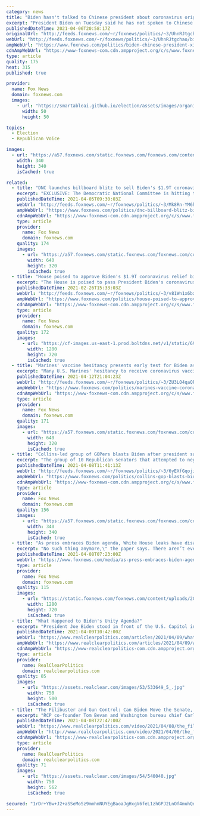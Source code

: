 ```yaml
---
category: news
title: "Biden hasn't talked to Chinese president about coronavirus origins"
excerpt: "President Biden on Tuesday said he has not spoken to Chinese President Xi Jinping about the origins of COVID-19."
publishedDateTime: 2021-04-06T20:58:17Z
originalUrl: "http://feeds.foxnews.com/~r/foxnews/politics/~3/UhnRJtgchao/biden-chinese-president-xi-jinping-coronavirus-origins"
webUrl: "http://feeds.foxnews.com/~r/foxnews/politics/~3/UhnRJtgchao/biden-chinese-president-xi-jinping-coronavirus-origins"
ampWebUrl: "https://www.foxnews.com/politics/biden-chinese-president-xi-jinping-coronavirus-origins.amp"
cdnAmpWebUrl: "https://www-foxnews-com.cdn.ampproject.org/c/s/www.foxnews.com/politics/biden-chinese-president-xi-jinping-coronavirus-origins.amp"
type: article
quality: 175
heat: 315
published: true

provider:
  name: Fox News
  domain: foxnews.com
  images:
    - url: "https://smartableai.github.io/election/assets/images/organizations/foxnews.com-50x50.jpg"
      width: 50
      height: 50

topics:
  - Election
  - Republican Voice

images:
  - url: "https://a57.foxnews.com/static.foxnews.com/foxnews.com/content/uploads/2020/10/340/340/brooke-singman-headshot.jpg?ve=1&tl=1"
    width: 340
    height: 340
    isCached: true

related:
  - title: "DNC launches billboard blitz to sell Biden's $1.9T coronavirus relief law"
    excerpt: "EXCLUSIVE: The Democratic National Committee is hitting the road in its latest campaign to tout President Biden's $1.9 trillion coronavirus relief plan and call out Republicans who voted against it."
    publishedDateTime: 2021-04-05T09:30:03Z
    webUrl: "http://feeds.foxnews.com/~r/foxnews/politics/~3/Mk8Rn-YM6h8/dnc-billboard-blitz-biden-coronavirus-relief-law"
    ampWebUrl: "https://www.foxnews.com/politics/dnc-billboard-blitz-biden-coronavirus-relief-law.amp"
    cdnAmpWebUrl: "https://www-foxnews-com.cdn.ampproject.org/c/s/www.foxnews.com/politics/dnc-billboard-blitz-biden-coronavirus-relief-law.amp"
    type: article
    provider:
      name: Fox News
      domain: foxnews.com
    quality: 174
    images:
      - url: "https://a57.foxnews.com/static.foxnews.com/foxnews.com/content/uploads/2021/04/640/320/Democratic-National-Committee.2.jpg?ve=1&tl=1"
        width: 640
        height: 320
        isCached: true
  - title: "House poised to approve Biden's $1.9T coronavirus relief bill in Friday vote"
    excerpt: "The House is poised to pass President Biden's coronavirus relief package on a party-line vote Friday and send the $1.9 trillion measure to the Senate as Congress races to provide a fresh round of aid to Americans still reeling from the pandemic."
    publishedDateTime: 2021-02-26T15:33:03Z
    webUrl: "http://feeds.foxnews.com/~r/foxnews/politics/~3/v81Wn1x6bxY/house-poised-to-approve-bidens-1-9t-coronavirus-relief-bill-in-friday-vote"
    ampWebUrl: "https://www.foxnews.com/politics/house-poised-to-approve-bidens-1-9t-coronavirus-relief-bill-in-friday-vote.amp"
    cdnAmpWebUrl: "https://www-foxnews-com.cdn.ampproject.org/c/s/www.foxnews.com/politics/house-poised-to-approve-bidens-1-9t-coronavirus-relief-bill-in-friday-vote.amp"
    type: article
    provider:
      name: Fox News
      domain: foxnews.com
    quality: 172
    images:
      - url: "https://cf-images.us-east-1.prod.boltdns.net/v1/static/694940094001/5849ecf7-8c15-4fea-95f3-4c24ca446e85/0511ed69-9218-4c93-9e69-1929be5c050c/1280x720/match/image.jpg"
        width: 1280
        height: 720
        isCached: true
  - title: "Marines' vaccine hesitancy presents early test for Biden as commander-in-chief"
    excerpt: "Many U.S. Marines' hesitancy to receive coronavirus vaccinations could prove to be a sticking point for President Biden."
    publishedDateTime: 2021-04-12T21:04:23Z
    webUrl: "http://feeds.foxnews.com/~r/foxnews/politics/~3/ZU3LO4qaQR0/marines-vaccine-coronavirus-biden-democrats-military"
    ampWebUrl: "https://www.foxnews.com/politics/marines-vaccine-coronavirus-biden-democrats-military.amp"
    cdnAmpWebUrl: "https://www-foxnews-com.cdn.ampproject.org/c/s/www.foxnews.com/politics/marines-vaccine-coronavirus-biden-democrats-military.amp"
    type: article
    provider:
      name: Fox News
      domain: foxnews.com
    quality: 171
    images:
      - url: "https://a57.foxnews.com/static.foxnews.com/foxnews.com/content/uploads/2021/02/640/320/AP21040647754122.jpg?ve=1&tl=1"
        width: 640
        height: 320
        isCached: true
  - title: "Collins-led group of GOPers blasts Biden after president says they ‘didn’t move an inch’ on COVID compromise"
    excerpt: "The group of 10 Republican senators that attempted to negotiate with President Biden on coronavirus relief slammed the president in a biting statement Wednesday night accusing him of misrepresenting their meeting and its fallout. "
    publishedDateTime: 2021-04-08T11:41:13Z
    webUrl: "http://feeds.foxnews.com/~r/foxnews/politics/~3/6yEXfGqoji4/collins-gop-blasts-biden-covid-compromise"
    ampWebUrl: "https://www.foxnews.com/politics/collins-gop-blasts-biden-covid-compromise.amp"
    cdnAmpWebUrl: "https://www-foxnews-com.cdn.ampproject.org/c/s/www.foxnews.com/politics/collins-gop-blasts-biden-covid-compromise.amp"
    type: article
    provider:
      name: Fox News
      domain: foxnews.com
    quality: 156
    images:
      - url: "https://a57.foxnews.com/static.foxnews.com/foxnews.com/content/uploads/2020/01/340/340/Screen-Shot-2020-01-15-at-11.36.03-AM.png?ve=1&tl=1"
        width: 340
        height: 340
        isCached: true
  - title: "As press embraces Biden agenda, White House leaks have disappeared"
    excerpt: "No such thing anymore,\" the paper says. There aren’t even authorized, self-serving leaks in the mold of \"Joe Biden slammed his fist on the desk and said ‘We’ve got to get this done, failure is not an option.’\" The Trump White House was the leakiest ..."
    publishedDateTime: 2021-04-08T07:23:00Z
    webUrl: "https://www.foxnews.com/media/as-press-embraces-biden-agenda-white-house-leaks-have-disappeared"
    type: article
    provider:
      name: Fox News
      domain: foxnews.com
    quality: 115
    images:
      - url: "https://static.foxnews.com/foxnews.com/content/uploads/2021/03/Psaki-318-3.jpg"
        width: 1280
        height: 720
        isCached: true
  - title: "What Happened to Biden's Unity Agenda?"
    excerpt: "President Joe Biden stood in front of the U.S. Capitol in the wake of the Jan. 6 riots and delivered his inaugural address."
    publishedDateTime: 2021-04-09T10:42:00Z
    webUrl: "https://www.realclearpolitics.com/articles/2021/04/09/what_happened_to_bidens_unity_agenda_145556.html"
    ampWebUrl: "https://www.realclearpolitics.com/articles/2021/04/09/what_happened_to_bidens_unity_agenda_145556.amp.html"
    cdnAmpWebUrl: "https://www-realclearpolitics-com.cdn.ampproject.org/c/s/www.realclearpolitics.com/articles/2021/04/09/what_happened_to_bidens_unity_agenda_145556.amp.html"
    type: article
    provider:
      name: RealClearPolitics
      domain: realclearpolitics.com
    quality: 85
    images:
      - url: "https://assets.realclear.com/images/53/533649_5_.jpg"
        width: 750
        height: 500
        isCached: true
  - title: "The Filibuster and Gun Control: Can Biden Move the Senate, or Will Joe Manchin Move the President?"
    excerpt: "RCP co-founder Tom Bevan and Washington bureau chief Carl Cannon discuss today's takeaway from the world of politics."
    publishedDateTime: 2021-04-08T22:47:00Z
    webUrl: "https://www.realclearpolitics.com/video/2021/04/08/the_filibuster_and_gun_control_can_biden_move_the_senate_or_will_joe_manchin_move_the_president.html#!"
    ampWebUrl: "http://www.realclearpolitics.com/video/2021/04/08/the_filibuster_and_gun_control_can_biden_move_the_senate_or_will_joe_manchin_move_the_president.amp.html"
    cdnAmpWebUrl: "https://www-realclearpolitics-com.cdn.ampproject.org/c/www.realclearpolitics.com/video/2021/04/08/the_filibuster_and_gun_control_can_biden_move_the_senate_or_will_joe_manchin_move_the_president.amp.html"
    type: article
    provider:
      name: RealClearPolitics
      domain: realclearpolitics.com
    quality: 71
    images:
      - url: "https://assets.realclear.com/images/54/540040.jpg"
        width: 750
        height: 562
        isCached: true

secured: "1rDr+YBw+J2+aSSeMoSz9mmhmNUYEgBaoaJgHxgV6feL1zhGPJ2LnOf4muhQnZsTD6nXGLPzZCRhHAEpm3bSeg3RJLfgpBPHxXhcsj1aI/bmxiB/ENjHFNSs/PIms7EnFNgs/6TaE2kVXTHVAnFuqrU/eJDutl+ykfF2AsJdwHXkbfSWhFGeHCThU6xAdlOblavgZUEGNraxgiBN8wInj33wj0Vrx0DSXD3cIokGQU29fhbKMfCxnnpPpLAuuq090brMdYPk767KC0n+mgc49LTTo1Em/E5SchlHVZlyHgDGZgu2WMwVdoE8SQH6Yxv+tfQj0k+LCrtblMwA3Dvi+B4KcrhmDA8xuV9gIt1jMQc=;JwsANSqCRvbNuGrY7xGgBw=="
---
```


